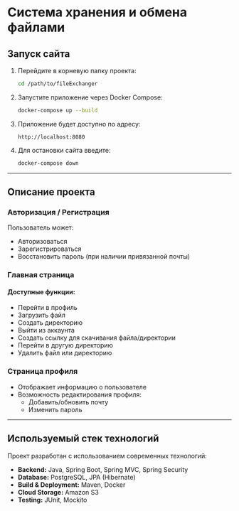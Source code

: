 # Система хранения и обмена файлами

## Запуск сайта

1. Перейдите в корневую папку проекта:
   ```sh
   cd /path/to/fileExchanger
   ```
2. Запустите приложение через Docker Compose:
   ```sh
   docker-compose up --build
   ```
3. Приложение будет доступно по адресу:
   ```
   http://localhost:8080
   ```
4. Для остановки сайта введите:
   ```sh
   docker-compose down
   ```

---

## Описание проекта

### Авторизация / Регистрация

Пользователь может:
- Авторизоваться
- Зарегистрироваться
- Восстановить пароль (при наличии привязанной почты)

### Главная страница

#### Доступные функции:
- Перейти в профиль
- Загрузить файл
- Создать директорию
- Выйти из аккаунта
- Создать ссылку для скачивания файла/директории
- Перейти в другую директорию
- Удалить файл или директорию

### Страница профиля

- Отображает информацию о пользователе
- Возможность редактирования профиля:
  - Добавить/обновить почту
  - Изменить пароль

---

## Используемый стек технологий

Проект разработан с использованием современных технологий:
- **Backend:** Java, Spring Boot, Spring MVC, Spring Security
- **Database:** PostgreSQL, JPA (Hibernate)
- **Build & Deployment:** Maven, Docker
- **Cloud Storage:** Amazon S3
- **Testing:** JUnit, Mockito

